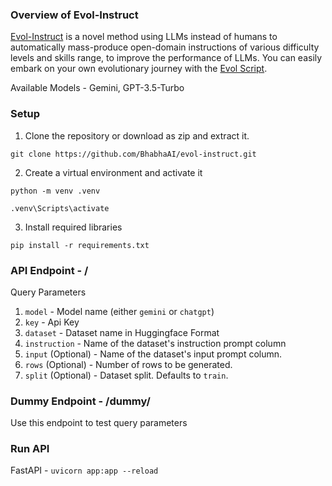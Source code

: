 ### Overview of Evol-Instruct

[Evol-Instruct](https://arxiv.org/abs/2304.12244) is a novel method using LLMs instead of humans to automatically mass-produce open-domain instructions of various difficulty levels and skills range, to improve the performance of LLMs. You can easily embark on your own evolutionary journey with the [Evol Script](https://github.com/BhabhaAI/evol-instruct.git).

Available Models - Gemini, GPT-3.5-Turbo

### Setup

1. Clone the repository or download as zip and extract it.

`git clone https://github.com/BhabhaAI/evol-instruct.git`

2. Create a virtual environment and activate it

`python -m venv .venv`

`.venv\Scripts\activate`

3. Install required libraries

`pip install -r requirements.txt`

### API Endpoint - /

Query Parameters

1. `model` - Model name (either `gemini` or `chatgpt`)
2. `key` - Api Key
3. `dataset` - Dataset name in Huggingface Format
4. `instruction` - Name of the dataset's instruction prompt column
5. `input` (Optional) - Name of the dataset's input prompt column.
6. `rows` (Optional) - Number of rows to be generated.
7. `split` (Optional) - Dataset split. Defaults to `train`.

### Dummy Endpoint - /dummy/

Use this endpoint to test query parameters

### Run API

FastAPI - `uvicorn app:app --reload`
